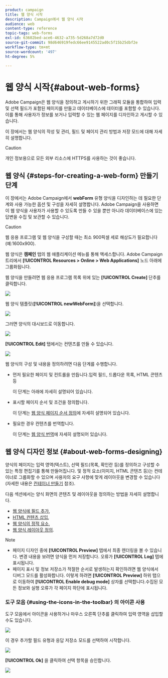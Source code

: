 ```yaml
---
product: campaign
title: 웹 양식 시작
description: Campaign에서 웹 양식 시작
audience: web
content-type: reference
topic-tags: web-forms
exl-id: 63602bed-ace6-4632-a735-5d268a7d72d0
source-git-commit: 98d646919fedc66ee9145522ad0c5f15b25dbf2e
workflow-type: tm+mt
source-wordcount: '497'
ht-degree: 5%

---
```


# 웹 양식 시작{#about-web-forms}

Adobe Campaign은 웹 양식을 정의하고 게시하기 위한 그래픽 모듈을 통합하여 입력 및 선택 필드가 포함된 페이지를 만들고 데이터베이스에 데이터를 포함할 수 있습니다. 이를 통해 사용자가 정보를 보거나 입력할 수 있는 웹 페이지를 디자인하고 게시할 수 있습니다.

이 장에서는 웹 양식의 작성 및 관리, 필드 및 페이지 관리 방법과 저장 모드에 대해 자세히 설명합니다.

>[!CAUTION]
>
>개인 정보용으로 모든 외부 리소스에 HTTPS를 사용하는 것이 좋습니다.

## 웹 양식 {#steps-for-creating-a-web-form} 만들기 단계

이 장에서는 Adobe Campaign에서 **webForm** 유형 양식을 디자인하는 데 필요한 단계와 사용 가능한 옵션 및 구성을 자세히 설명합니다. Adobe Campaign을 사용하면 이 웹 양식을 사용자가 사용할 수 있도록 만들 수 있을 뿐만 아니라 데이터베이스에 있는 답변을 수집 및 보관할 수 있습니다.

>[!CAUTION]
>
>웹 응용 프로그램 및 웹 양식을 구성할 때는 최소 900픽셀 세로 해상도가 필요합니다(예:1600x900).

웹 양식은 **캠페인** 탭의 웹 애플리케이션 메뉴를 통해 액세스합니다. Adobe Campaign 트리에서 **[!UICONTROL Resources > Online > Web Applications]** 노드 아래에 그룹화됩니다.

웹 양식을 만들려면 웹 응용 프로그램 목록 위에 있는 **[!UICONTROL Create]** 단추를 클릭합니다.

![](assets/webapp_create_new.png)

웹 양식 템플릿(**[!UICONTROL newWebForm]**)을 선택합니다.

![](assets/s_ncs_admin_survey_select_template.png)

그러면 양식의 대시보드로 이동합니다.

![](assets/webapp_empty_dashboard.png)

**[!UICONTROL Edit]** 탭에서는 컨텐츠를 만들 수 있습니다.

![](assets/webapp_edit_tab.png)

웹 양식의 구성 및 내용을 정의하려면 다음 단계를 수행합니다.

* 먼저 필요한 페이지 및 컨트롤을 만듭니다.입력 필드, 드롭다운 목록, HTML 콘텐츠 등

   이 단계는 아래에 자세히 설명되어 있습니다.

* 표시할 페이지 순서 및 조건을 정의합니다.

   이 단계는 [웹 양식 페이지 순서 정의](../../web/using/defining-web-forms-page-sequencing.md)에 자세히 설명되어 있습니다.

* 필요한 경우 컨텐츠를 번역합니다.

   이 단계는 [웹 양식 번역](../../web/using/translating-a-web-form.md)에 자세히 설명되어 있습니다.

## 웹 양식 디자인 정보 {#about-web-forms-designing}

양식의 페이지는 입력 영역(텍스트), 선택 필드(목록, 확인란 등)를 정의하고 구성할 수 있는 특정 편집기를 통해 만들어집니다. 및 정적 요소(이미지, HTML 콘텐츠 등)는 컨테이너로 그룹화할 수 있으며 사용자의 요구 사항에 맞게 레이아웃을 변경할 수 있습니다(자세한 내용은 [컨테이너 만들기](../../web/using/defining-web-forms-layout.md#creating-containers) 참조).

다음 섹션에서는 양식 화면의 콘텐츠 및 레이아웃을 정의하는 방법을 자세히 설명합니다.

* [웹 양식에 필드 추가](../../web/using/adding-fields-to-a-web-form.md),
* [HTML 컨텐츠 삽입](../../web/using/static-elements-in-a-web-form.md#inserting-html-content),
* [웹 양식의 정적 요소](../../web/using/static-elements-in-a-web-form.md),
* [웹 양식 레이아웃 정의](../../web/using/defining-web-forms-layout.md).

>[!NOTE]
>
>* 페이지 디자인 중에 **[!UICONTROL Preview]** 탭에서 최종 렌더링을 볼 수 있습니다. 변경 내용을 보려면 양식을 먼저 저장합니다. 오류가 **[!UICONTROL Log]** 탭에 표시됩니다.
>* 페이지 표시 및 정보 저장소가 적절한 순서로 발생하는지 확인하려면 웹 양식에서 디버그 모드를 활성화합니다. 이렇게 하려면 **[!UICONTROL Preview]** 하위 탭으로 이동하여 **[!UICONTROL Enable debug mode]** 상자를 선택합니다.수집된 모든 정보와 실행 오류가 각 페이지 하단에 표시됩니다.

>



### 도구 모음 {#using-the-icons-in-the-toolbar} 의 아이콘 사용

도구 모음에서 아이콘을 사용하거나 마우스 오른쪽 단추를 클릭하여 입력 영역을 삽입할 수도 있습니다.

![](assets/s_ncs_admin_webform_add_selection.png)

이 경우 추가할 필드 유형과 응답 저장소 모드를 선택하여 시작합니다.

![](assets/s_ncs_admin_webform_select_storage.png)

**[!UICONTROL Ok]** 을 클릭하여 선택 항목을 승인합니다.

![](assets/s_ncs_admin_webform_confirm_storage.png)
